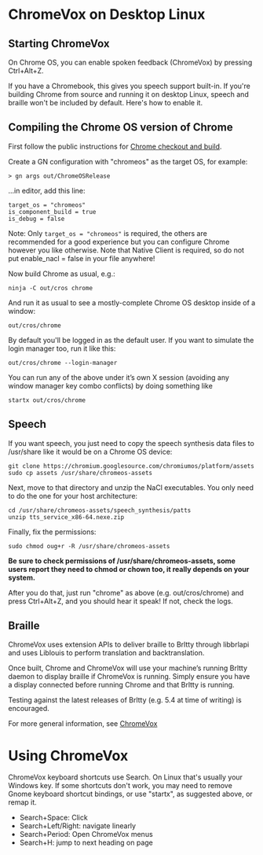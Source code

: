 # ChromeVox on Desktop Linux

## Starting ChromeVox

On Chrome OS, you can enable spoken feedback (ChromeVox) by pressing Ctrl+Alt+Z.

If you have a Chromebook, this gives you speech support built-in. If you're
building Chrome from source and running it on desktop Linux, speech and braille
won't be included by default. Here's how to enable it.

## Compiling the Chrome OS version of Chrome

First follow the public instructions for
[Chrome checkout and build](https://www.chromium.org/developers/how-tos/get-the-code).

Create a GN configuration with "chromeos" as the target OS, for example:

```> gn args out/ChromeOSRelease```

...in editor, add this line:

```
target_os = "chromeos"
is_component_build = true
is_debug = false
```

Note: Only ```target_os = "chromeos"``` is required, the others are recommended
for a good experience but you can configure Chrome however you like otherwise.
Note that Native Client is required, so do not put enable_nacl = false in
your file anywhere!

Now build Chrome as usual, e.g.:

```ninja -C out/cros chrome```

And run it as usual to see a mostly-complete Chrome OS desktop inside
of a window:

```out/cros/chrome```

By default you'll be logged in as the default user. If you want to
simulate the login manager too, run it like this:

```out/cros/chrome --login-manager```

You can run any of the above under it’s own X session (avoiding any
window manager key combo conflicts) by doing something like

```startx out/cros/chrome```

## Speech

If you want speech, you just need to copy the speech synthesis data
files to /usr/share like it would be on a Chrome OS device:

```
git clone https://chromium.googlesource.com/chromiumos/platform/assets
sudo cp assets /usr/share/chromeos-assets
```

Next, move to that directory and unzip the NaCl executables. You only need
to do the one for your host architecture:

```
cd /usr/share/chromeos-assets/speech_synthesis/patts
unzip tts_service_x86-64.nexe.zip
```

Finally, fix the permissions:

```
sudo chmod oug+r -R /usr/share/chromeos-assets
```

**Be sure to check permissions of /usr/share/chromeos-assets, some
  users report they need to chmod or chown too, it really depends
  on your system.**

After you do that, just run "chrome" as above
(e.g. out/cros/chrome) and press Ctrl+Alt+Z, and you should hear it
speak! If not, check the logs.

## Braille

ChromeVox uses extension APIs to deliver braille to Brltty through
libbrlapi and uses Liblouis to perform translation and
backtranslation.

Once built, Chrome and ChromeVox will use your machine’s running
Brltty daemon to display braille if ChromeVox is running. Simply
ensure you have a display connected before running Chrome and that
Brltty is running.

Testing against the latest releases of Brltty (e.g. 5.4 at time of
writing) is encouraged.

For more general information, see [ChromeVox](chromevox.md)

# Using ChromeVox

ChromeVox keyboard shortcuts use Search. On Linux that's usually your
Windows key. If some shortcuts don't work, you may need to remove
Gnome keyboard shortcut bindings, or use "startx", as suggested above,
or remap it.

* Search+Space: Click
* Search+Left/Right: navigate linearly
* Search+Period: Open ChromeVox menus
* Search+H: jump to next heading on page
